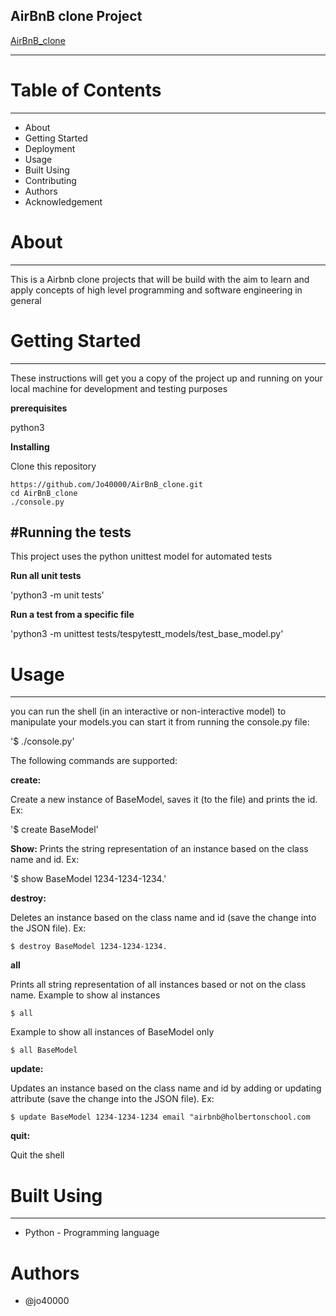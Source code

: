 ## AirBnB clone Project

[AirBnB_clone](https://github.com/Jo40000/AirBnB_clone.git)

---
# Table of Contents
---
* About
* Getting Started
* Deployment
* Usage
* Built Using
* Contributing
* Authors
* Acknowledgement

# About
---
This is a Airbnb clone projects that will be build with the aim to learn and apply concepts of high level programming and software engineering in general

# Getting Started
---

These instructions will get you a copy of the project up and running on your local machine for development and testing purposes 

**prerequisites**

python3

**Installing**

Clone this repository

```
https://github.com/Jo40000/AirBnB_clone.git
cd AirBnB_clone
./console.py

```

#Running the tests
---
This project uses the python unittest model for automated tests 

**Run all unit tests**
 
'python3 -m unit tests'

**Run a test from a specific file**

'python3 -m unittest tests/tespytestt_models/test_base_model.py'

# Usage
---

you can run the shell (in an interactive or non-interactive model) to manipulate your models.you can start it from running the console.py file:

'$ ./console.py'

The following commands are supported:

**create:**

Create a new instance of BaseModel, saves it (to the file) and prints the id. Ex:

'$ create BaseModel'

**Show:**
Prints the string representation of an instance based on the class name and id. Ex:

'$ show BaseModel 1234-1234-1234.'

**destroy:**

Deletes an instance based on the class name and id (save the change into the JSON file). Ex:

`
$ destroy BaseModel 1234-1234-1234.
`

**all**

Prints all string representation of all instances based or not on the class name. Example to show al instances

`$ all
`

Example to show all instances of BaseModel only

`
$ all BaseModel
`

**update:**

Updates an instance based on the class name and id by adding or updating attribute (save the change into the JSON file). Ex:

`
  $ update BaseModel 1234-1234-1234 email "airbnb@holbertonschool.com
`

**quit:**

Quit the shell

# Built Using
---

* Python - Programming language

# Authors

* @jo40000
